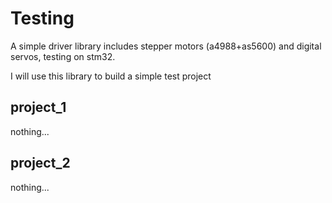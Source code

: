 # Testing
A simple driver library includes stepper motors (a4988+as5600) and digital servos, testing on stm32.

I will use this library to build a simple test project



## project_1

nothing...



## project_2

nothing...
